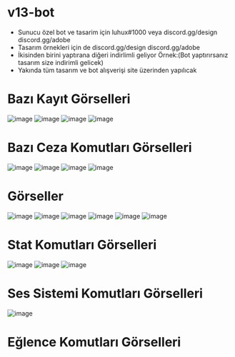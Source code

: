 # v13-bot
- Sunucu özel bot ve tasarim için luhux#1000 veya discord.gg/design discord.gg/adobe
- Tasarım örnekleri için de discord.gg/design discord.gg/adobe
- İkisinden birini yaptırana diğeri indirlimli geliyor Örnek:(Bot yaptırırsanız tasarım size indirimli gelicek)
- Yakında tüm tasarım ve bot alışverişi site üzerinden yapılıcak
# Bazı Kayıt Görselleri
![image](https://user-images.githubusercontent.com/74924310/174346277-1b738e25-8ad0-428d-be3f-42e52cf6b4f7.png)
![image](https://user-images.githubusercontent.com/74924310/174346292-17b91186-54c6-44f7-aef7-112a032a8bfd.png)
![image](https://user-images.githubusercontent.com/74924310/179349877-a7f503dc-c5d3-47e3-9be2-28a3d2b93171.png)
![image](https://user-images.githubusercontent.com/74924310/179349884-4dbff5a2-d1b6-47a8-8a00-f3c5d6f45548.png)


# Bazı Ceza Komutları Görselleri
![image](https://user-images.githubusercontent.com/74924310/174346629-a982f4ce-c124-44be-a5e1-bcff7598711b.png)
![image](https://user-images.githubusercontent.com/74924310/174346689-0aaaca19-9a0f-490e-a156-a12f659a76a1.png)
![image](https://user-images.githubusercontent.com/74924310/174346753-c6fbfa13-d3f0-4de7-8dd2-7b39919fdf66.png)
![image](https://user-images.githubusercontent.com/74924310/174347633-60987ec0-03eb-444f-b669-e6f0c2e4cb33.png)
# Görseller
![image](https://user-images.githubusercontent.com/74924310/174347570-2138cb17-3789-43e6-9fad-38888825aad8.png)
![image](https://user-images.githubusercontent.com/74924310/174347595-e79ebd8e-5222-4a6e-bf95-eb52dd31a1a9.png)
![image](https://user-images.githubusercontent.com/74924310/174347602-67ee7e45-723a-4a55-84ae-67520f53492c.png)
![image](https://user-images.githubusercontent.com/74924310/174347612-ff90a1c0-909a-4643-95b3-a5aaacfbdd66.png)
![image](https://user-images.githubusercontent.com/74924310/174350024-ab2769bb-d806-404e-96aa-3e5666ad7f12.png)
![image](https://user-images.githubusercontent.com/74924310/179122477-81a0787e-98ae-40eb-93ac-9fea1584d6d8.png)

# Stat Komutları Görselleri
![image](https://user-images.githubusercontent.com/74924310/174347301-64c50349-a5af-4a2e-bf78-6420074f0525.png)
![image](https://user-images.githubusercontent.com/74924310/174347349-8b0c150a-6d75-49c5-a32d-43d9857bfcb0.png)
![image](https://user-images.githubusercontent.com/74924310/174347927-e636ea3f-56a0-4834-b0d6-c319ae4855d6.png)
# Ses Sistemi Komutları Görselleri
![image](https://user-images.githubusercontent.com/74924310/174348271-94b05292-84fe-4356-a552-a147baec4916.png)
# Eğlence Komutları Görselleri
